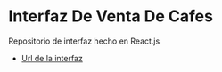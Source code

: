 # Interfaz De Venta De Cafes

Repositorio de interfaz hecho en React.js

- [Url de la interfaz](https://Axe10rellana.github.io/interface5/interface5)
